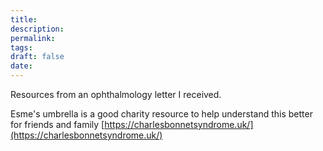 ```yaml
---
title:
description: 
permalink: 
tags: 
draft: false
date:
---
```





Resources from an ophthalmology letter I received.

Esme's umbrella is a good charity resource to help understand this better for friends and family
[https://charlesbonnetsyndrome.uk/](https://charlesbonnetsyndrome.uk/)